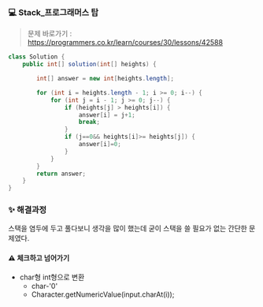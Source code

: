 ### :computer: Stack_프로그래머스 탑

> 문제 바로가기 : <https://programmers.co.kr/learn/courses/30/lessons/42588>

```java
class Solution {
    public int[] solution(int[] heights) {

        int[] answer = new int[heights.length];

        for (int i = heights.length - 1; i >= 0; i--) {
            for (int j = i - 1; j >= 0; j--) {
                if (heights[j] > heights[i]) {
                    answer[i] = j+1;
                    break;
                } 
                if (j==0&& heights[i]>= heights[j]) {
                    answer[i]=0;
                }
            }
        }
        return answer;
    }
}

```



### :sparkles: 해결과정

스택을 염두에 두고 풀다보니 생각을 많이 했는데 굳이 스택을 쓸 필요가 없는 간단한 문제였다.



#### :warning: 체크하고 넘어가기

- char형 int형으로 변환
  - char-'0'
  - Character.getNumericValue(input.charAt(i));